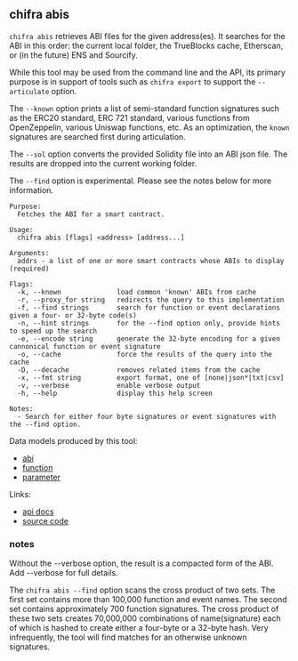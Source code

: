 ## chifra abis

<!-- markdownlint-disable MD041 -->
`chifra abis` retrieves ABI files for the given address(es). It searches for the ABI in this order:
the current local folder, the TrueBlocks cache, Etherscan, or (in the
future) ENS and Sourcify.

While this tool may be used from the command line and the API, its primary purpose is in support of
tools such as `chifra export` to support the `--articulate` option.

The `--known` option prints a list of semi-standard function signatures such as the ERC20 standard,
ERC 721 standard, various functions from OpenZeppelin, various Uniswap functions, etc. As an
optimization, the `known` signatures are searched first during articulation.

The `--sol` option converts the provided Solidity file into an ABI json file. The results are
dropped into the current working folder.

The `--find` option is experimental. Please see the notes below for more information.

```[plaintext]
Purpose:
  Fetches the ABI for a smart contract.

Usage:
  chifra abis [flags] <address> [address...]

Arguments:
  addrs - a list of one or more smart contracts whose ABIs to display (required)

Flags:
  -k, --known              load common 'known' ABIs from cache
  -r, --proxy_for string   redirects the query to this implementation
  -f, --find strings       search for function or event declarations given a four- or 32-byte code(s)
  -n, --hint strings       for the --find option only, provide hints to speed up the search
  -e, --encode string      generate the 32-byte encoding for a given cannonical function or event signature
  -o, --cache              force the results of the query into the cache
  -D, --decache            removes related items from the cache
  -x, --fmt string         export format, one of [none|json*|txt|csv]
  -v, --verbose            enable verbose output
  -h, --help               display this help screen

Notes:
  - Search for either four byte signatures or event signatures with the --find option.
```

Data models produced by this tool:

- [abi](/data-model/other/#abi)
- [function](/data-model/other/#function)
- [parameter](/data-model/other/#parameter)

Links:

- [api docs](/api/#operation/accounts-abis)
- [source code](https://github.com/TrueBlocks/trueblocks-core/tree/master/src/apps/chifra/internal/abis)

### notes

Without the --verbose option, the result is a compacted form of the ABI. Add --verbose for full details.

The `chifra abis --find` option scans the cross product of two sets. The first set contains more than 100,000 function and event
names. The second set contains approximately 700 function signatures. The cross product of these two sets creates 70,000,000
combinations of name(signature) each of which is hashed to create either a four-byte or a 32-byte hash. Very infrequently,
the tool will find matches for an otherwise unknown signatures.

